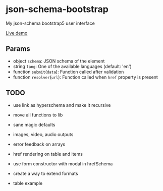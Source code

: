 # json-schema-bootstrap
My json-schema bootstrap5 user interface

[Live demo](https://marcodpt.github.io/h/?url=https%3A%2F%2Fcdn.jsdelivr.net%2Fgh%2Fmarcodpt%2Fjson-schema-bootstrap%2Fsamples.js)

## Params
 - object `schema`: JSON schema of the element
 - string `lang`: One of the available languages (default: 'en')
 - function `submit`(`data`): Function called after validation
 - function `resolver`(`url`): Function called when `href` property is present

## TODO
 - use link as hyperschema and make it recursive

 - move all functions to lib
 - sane magic defaults
 - images, video, audio outputs
 - error feedback on arrays
 - href rendering on table and items
 
 - use form constructor with modal in hrefSchema
 - create a way to extend formats
 - table example
